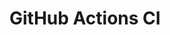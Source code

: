 # GitHub Actions CI




























































































































































































































































































































































































































































































































































































































































































































































































































































































































































































































































































































































































































































































































































































































































































































































































































